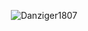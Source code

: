 <head>
<link rel="stylesheet" type="text/css" href="style.css">
</head>
<body>

<p align="center"><img align="center" src="https://github-readme-stats.vercel.app/api/top-langs?username=Danziger1807&show_icons=true&locale=en&layout=compact" alt="Danziger1807" /></p>



</body>
